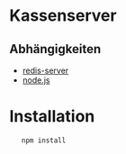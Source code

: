 # Kassenserver

## Abhängigkeiten

* [redis-server](redis.io)
* [node.js](nodejs.org)

# Installation

```sh
   npm install
```
